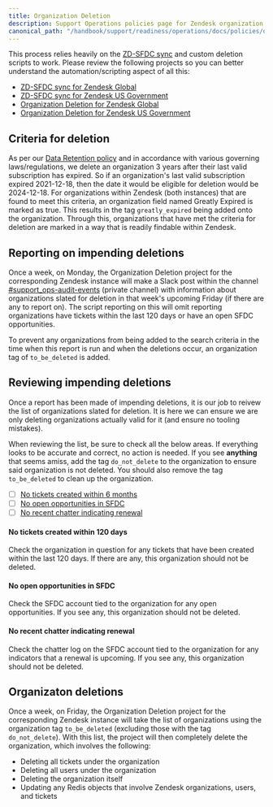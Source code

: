 ```yaml
---
title: Organization Deletion
description: Support Operations policies page for Zendesk organization deletion
canonical_path: "/handbook/support/readiness/operations/docs/policies/org_deletion"
---
```


This process relies heavily on the
[ZD-SFDC sync](/handbook/support/readiness/operations/docs/zendesk/zendesk_salesforce_sync)
and custom deletion scripts to work. Please review the following projects so you
can better understand the automation/scripting aspect of all this:

- [ZD-SFDC sync for Zendesk Global](https://gitlab.com/gitlab-support-readiness/zendesk-global/zendesk-salesforce-sync)
- [ZD-SFDC sync for Zendesk US Government](https://gitlab.com/gitlab-support-readiness/zendesk-us-government/zendesk-salesforce-sync)
- [Organization Deletion for Zendesk Global](https://gitlab.com/gitlab-support-readiness/zendesk-global/organizations/deletion)
- [Organization Deletion for Zendesk US Government](https://gitlab.com/gitlab-support-readiness/zendesk-us-government/organizations/deletion)

## Criteria for deletion

As per our
[Data Retention policy](https://about.gitlab.com/privacy/#data-retention) and
in accordance with various governing laws/regulations, we delete an organization
3 years after their last valid subscription has expired. So if an organization's
last valid subscription expired 2021-12-18, then the date it would be eligible
for deletion would be 2024-12-18. For organizations within Zendesk (both
instances) that are found to meet this criteria, an organization field named
Greatly Expired is marked as true. This results in the tag `greatly_expired`
being added onto the organization. Through this, organizations that have met the
criteria for deletion are marked in a way that is readily findable within
Zendesk.

## Reporting on impending deletions

Once a week, on Monday, the Organization Deletion project for the corresponding
Zendesk instance will make a Slack post within the channel
[#support_ops-audit-events](https://gitlab.enterprise.slack.com/archives/C04A6E1KB89)
(private channel) with information about organizations slated for deletion in
that week's upcoming Friday (if there are any to report on). The script
reporting on this will omit reporting organizations have tickets within the last
120 days or have an open SFDC opportunities.

To prevent any organizations from being added to the search criteria in the time
when this report is run and when the deletions occur, an organization tag of
`to_be_deleted` is added.

## Reviewing impending deletions

Once a report has been made of impending deletions, it is our job to reivew the
list of organizations slated for deletion. It is here we can ensure we are only
deleting organizations actually valid for it (and ensure no tooling mistakes).

When reviewing the list, be sure to check all the below areas. If everything
looks to be accurate and correct, no action is needed. If you see **anything**
that seems amiss, add the tag `do_not_delete` to the organization to ensure said
organization is not deleted. You should also remove the tag `to_be_deleted` to
clean up the organization.

- [ ] [No tickets created within 6 months](#no-tickets-created-within-6-months)
- [ ] [No open opportunities in SFDC](#no-open-opportunities-in-sfdc)
- [ ] [No recent chatter indicating renewal](#no-recent-chatter-indicating-renewal)

#### No tickets created within 120 days

Check the organization in question for any tickets that have been created within
the last 120 days. If there are any, this organization should not be deleted.

#### No open opportunities in SFDC

Check the SFDC account tied to the organization for any open opportunities. If
you see any, this organization should not be deleted.

#### No recent chatter indicating renewal

Check the chatter log on the SFDC account tied to the organization for any
indicators that a renewal is upcoming. If you see any, this organization should
not be deleted.

## Organizaton deletions

Once a week, on Friday, the Organization Deletion project for the corresponding
Zendesk instance will take the list of organizations using the organization tag
`to_be_deleted` (excluding those with the tag `do_not_delete`). With this list,
the project will then completely delete the organization, which involves the
following:

- Deleting all tickets under the organization
- Deleting all users under the organization
- Deleting the organization itself
- Updating any Redis objects that involve Zendesk organizations, users, and
  tickets
